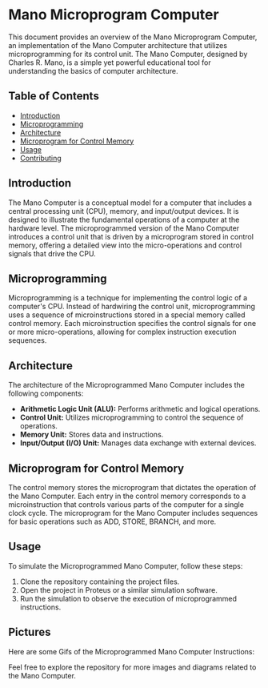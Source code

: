 # Mano Microprogram Computer

This document provides an overview of the Mano Microprogram Computer, an implementation of the Mano Computer architecture that utilizes microprogramming for its control unit. The Mano Computer, designed by Charles R. Mano, is a simple yet powerful educational tool for understanding the basics of computer architecture.

## Table of Contents

- [Introduction](#introduction)
- [Microprogramming](#microprogramming)
- [Architecture](#architecture)
- [Microprogram for Control Memory](#microprogram-for-control-memory)
- [Usage](#usage)
- [Contributing](#contributing)

## Introduction

The Mano Computer is a conceptual model for a computer that includes a central processing unit (CPU), memory, and input/output devices. It is designed to illustrate the fundamental operations of a computer at the hardware level. The microprogrammed version of the Mano Computer introduces a control unit that is driven by a microprogram stored in control memory, offering a detailed view into the micro-operations and control signals that drive the CPU.

## Microprogramming

Microprogramming is a technique for implementing the control logic of a computer's CPU. Instead of hardwiring the control unit, microprogramming uses a sequence of microinstructions stored in a special memory called control memory. Each microinstruction specifies the control signals for one or more micro-operations, allowing for complex instruction execution sequences.

## Architecture

The architecture of the Microprogrammed Mano Computer includes the following components:

- **Arithmetic Logic Unit (ALU):** Performs arithmetic and logical operations.
- **Control Unit:** Utilizes microprogramming to control the sequence of operations.
- **Memory Unit:** Stores data and instructions.
- **Input/Output (I/O) Unit:** Manages data exchange with external devices.

## Microprogram for Control Memory

The control memory stores the microprogram that dictates the operation of the Mano Computer. Each entry in the control memory corresponds to a microinstruction that controls various parts of the computer for a single clock cycle. The microprogram for the Mano Computer includes sequences for basic operations such as ADD, STORE, BRANCH, and more.

## Usage

To simulate the Microprogrammed Mano Computer, follow these steps:

1. Clone the repository containing the project files.
2. Open the project in Proteus or a similar simulation software.
3. Run the simulation to observe the execution of microprogrammed instructions.

## Pictures

Here are some Gifs of the Microprogrammed Mano Computer Instructions:



Feel free to explore the repository for more images and diagrams related to the Mano Computer.



